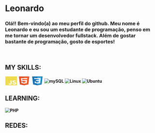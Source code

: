 # Leonardo

<h3>Olá!! Bem-vindo(a) ao meu perfil do github. Meu nome é Leonardo e eu sou um estudante de programação, penso em me tornar um desenvolvedor fullstack. Além de gostar bastante de programação, gosto de esportes!</h3>
<div style="display: inline_block"><br>
<h2><strong>MY SKILLS:</h2>
  <img align="center" alt="Js" height="30" width="40" src="https://raw.githubusercontent.com/devicons/devicon/master/icons/javascript/javascript-plain.svg">
  <img align="center" alt="HTML" height="30" width="40" src="https://raw.githubusercontent.com/devicons/devicon/master/icons/html5/html5-original.svg">
  <img align="center" alt="CSS" height="30" width="40" src="https://raw.githubusercontent.com/devicons/devicon/master/icons/css3/css3-original.svg">
  <img align="center" alt="mySQL" height="30" width="40" src="https://cdn.jsdelivr.net/gh/devicons/devicon/icons/mysql/mysql-original-wordmark.svg" />
  <img align="center" alt="Linux" height="30" width="40" src="https://www.onlogic.com/company/io-hub/wp-content/uploads/2009/01/Read-only-Linux.jpg" />
  <img align="center" alt="Ubuntu" height="30" width="40" src="https://pt.wizcase.com/wp-content/uploads/2022/07/en-ubuntu-logo.jpg" />
<h2><strong>LEARNING:</h2>
  <img align="center" alt="PHP" height="30" width="40" src="https://repository-images.githubusercontent.com/431991980/6f97d8ac-6eb3-453a-96d4-372434e07ddb"




</div>
  <h2><strong>REDES:</h2>
<div> 
  <a href="https://instagram.com/leomartins016?igshid=OGQ5ZDc2ODk2ZA%3D%3D&utm_source=qr" target="_blank"></a
</div>
